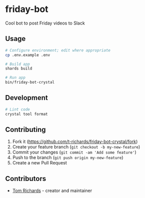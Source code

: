 # friday-bot

Cool bot to post Friday videos to Slack

## Usage

```bash
# Configure environment; edit where appropriate
cp .env.example .env

# Build app
shards build

# Run app
bin/friday-bot-crystal
```

## Development

```bash
# Lint code
crystal tool format
```

## Contributing

1. Fork it (<https://github.com/t-richards/friday-bot-crystal/fork>)
2. Create your feature branch (`git checkout -b my-new-feature`)
3. Commit your changes (`git commit -am 'Add some feature'`)
4. Push to the branch (`git push origin my-new-feature`)
5. Create a new Pull Request

## Contributors

- [Tom Richards](https://github.com/t-richards) - creator and maintainer
